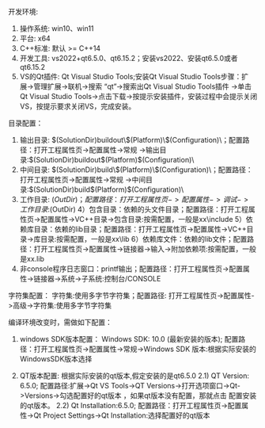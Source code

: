 开发环境:
1)  操作系统: win10、win11
2) 平台:     x64
3) C++标准: 默认 >= C++14
4) 开发工具: vs2022+qt6.5.0、qt6.15.2；安装vs2022、安装qt6.5.0或者qt6.15.2
5) VS的Qt插件: Qt Visual Studio Tools;安装Qt Visual Studio Tools步骤：扩展->管理扩展->联机->搜索 “qt”->搜索出Qt Visual Studio Tools插件
   ->单击Qt Visual Studio Tools->点击下载->按提示安装插件，安装过程中会提示关闭VS，按提示要求关闭VS，完成安装。

目录配置：
1) 输出目录: $(SolutionDir)buildout\$(Platform)\$(Configuration)\；配置路径：打开工程属性页->配置属性->常规
   ->输出目录:$(SolutionDir)buildout\$(Platform)\$(Configuration)\
2) 中间目录: $(SolutionDir)build\$(Platform)\$(Configuration)\；配置路径：打开工程属性页->配置属性->常规
      ->中间目录:$(SolutionDir)build\$(Platform)\$(Configuration)\
3) 工作目录: $(OutDir)；配置路径：打开工程属性页->配置属性->调试->工作目录:$(OutDir)
4）包含目录：依赖的头文件目录；配置路径：打开工程属性页->配置属性->VC++目录->包含目录:按需配置，一般是xx\include
5）依赖库目录：依赖的lib目录；配置路径：打开工程属性页->配置属性->VC++目录->库目录:按需配置，一般是xx\lib
6）依赖库文件：依赖的lib文件；配置路径：打开工程属性页->配置属性->链接器->输入->附加依赖项:按需配置，一般是xx.lib
7) 非console程序日志窗口：printf输出；配置路径：打开工程属性页->配置属性->链接器->系统->子系统:控制台/CONSOLE

字符集配置：
字符集:使用多字节字符集；配置路径: 打开工程属性页->配置属性->高级->字符集:使用多字节字符集

编译环境改变时，需做如下配置：
1)  windows SDK版本配置：
   Windows SDK: 10.0 (最新安装的版本); 配置路径：打开工程属性页->配置属性->常规->Windows SDK 版本:根据实际安装的WindowsSDK版本选择

2) QT版本配置: 根据实际安装的qt版本,假定安装的是qt6.5.0
   2.1) QT Version: 6.5.0; 配置路径:扩展->Qt VS Tools->QT Versions->打开选项窗口->Qt->Versions->勾选配置好的qt版本
                 ，如果qt版本没有配置，那就点击<add new Qt version> 配置安装的qt版本。
   2.2) Qt Installation:6.5.0; 配置路径：打开工程属性页->配置属性->Qt Project Settings->Qt Installation:选择配置好的qt版本